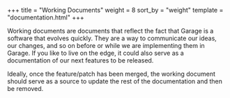 +++
title = "Working Documents"
weight = 8
sort_by = "weight"
template = "documentation.html"
+++

Working documents are documents that reflect the fact that Garage is a software that evolves quickly.
They are a way to communicate our ideas, our changes, and so on before or while we are implementing them in Garage.
If you like to live on the edge, it could also serve as a documentation of our next features to be released.

Ideally, once the feature/patch has been merged, the working document should serve as a source to 
update the rest of the documentation and then be removed.
